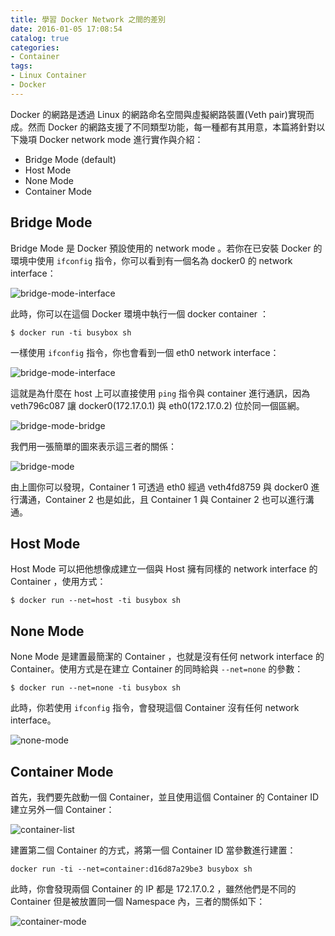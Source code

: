 ```yaml
---
title: 學習 Docker Network 之間的差別
date: 2016-01-05 17:08:54
catalog: true
categories:
- Container
tags:
- Linux Container
- Docker
---
```

Docker 的網路是透過 Linux 的網路命名空間與虛擬網路裝置(Veth pair)實現而成。然而 Docker 的網路支援了不同類型功能，每一種都有其用意，本篇將針對以下幾項 Docker network mode 進行實作與介紹：

* Bridge Mode (default)
* Host Mode
* None Mode
* Container Mode

<!--more-->

## Bridge Mode
Bridge Mode 是 Docker 預設使用的 network mode 。若你在已安裝 Docker 的環境中使用 `ifconfig` 指令，你可以看到有一個名為 docker0 的 network interface：

![bridge-mode-interface](/images/docker/network/bridge-mode-host-interface.png "bridge-mode-interface")

此時，你可以在這個 Docker 環境中執行一個 docker container ：

```
$ docker run -ti busybox sh
```

一樣使用 `ifconfig` 指令，你也會看到一個 eth0 network interface：

![bridge-mode-interface](/images/docker/network/bridge-mode-container-interface.png "bridge-mode-interface")

這就是為什麼在 host 上可以直接使用 `ping` 指令與 container 進行通訊，因為 veth796c087 讓 docker0(172.17.0.1) 與 eth0(172.17.0.2) 位於同一個區網。

![bridge-mode-bridge](/images/docker/network/bridge-mode-bridge.png "bridge-mode-bridge")

我們用一張簡單的圖來表示這三者的關係：

![bridge-mode](/images/docker/network/bridge-mode.png "bridge-mode")

由上圖你可以發現，Container 1 可透過 eth0 經過 veth4fd8759 與 docker0 進行溝通，Container 2 也是如此，且 Container 1 與 Container 2 也可以進行溝通。

## Host Mode

Host Mode 可以把他想像成建立一個與 Host 擁有同樣的 network interface 的 Container ，使用方式：

```
$ docker run --net=host -ti busybox sh
```

## None Mode

None Mode 是建置最簡潔的 Container ，也就是沒有任何 network interface 的 Container。使用方式是在建立 Container 的同時給與 `--net=none` 的參數：

```
$ docker run --net=none -ti busybox sh
```

此時，你若使用 `ifconfig` 指令，會發現這個 Container 沒有任何 network interface。

![none-mode](/images/docker/network/none-mode.png "none-mode")

## Container Mode

首先，我們要先啟動一個 Container，並且使用這個 Container 的 Container ID 建立另外一個 Container：

![container-list](/images/docker/network/container-list.png "container-list")

建置第二個 Container 的方式，將第一個 Container ID 當參數進行建置：

```
docker run -ti --net=container:d16d87a29be3 busybox sh
```

此時，你會發現兩個 Container 的 IP 都是 172.17.0.2 ，雖然他們是不同的 Container 但是被放置同一個 Namespace 內，三者的關係如下：

![container-mode](/images/docker/network/container-mode.png "none-mode")
